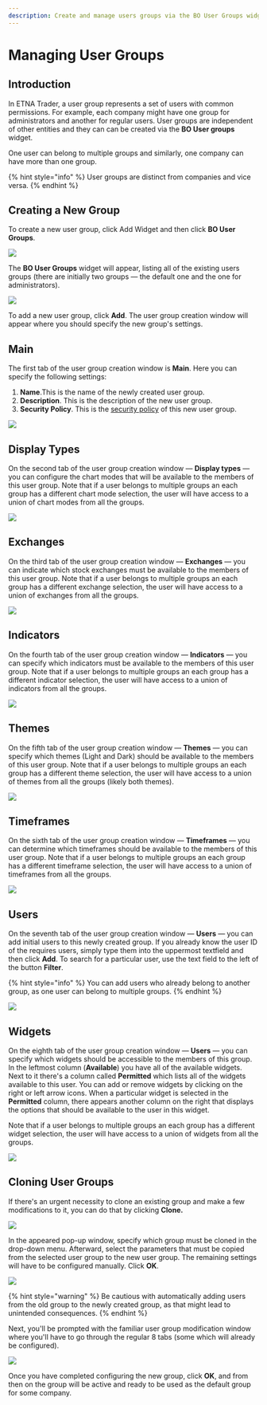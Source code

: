 ```yaml
---
description: Create and manage users groups via the BO User Groups widget
---
```


# Managing User Groups

## Introduction

In ETNA Trader, a user group represents a set of users with common permissions. For example, each company might have one group for administrators and another for regular users. User groups are independent of other entities and they can can be created via the **BO User groups** widget.

One user can belong to multiple groups and similarly, one company can have more than one group.

{% hint style="info" %}
User groups are distinct from companies and vice versa.
{% endhint %}

## Creating a New Group

To create a new user group, click Add Widget and then click **BO User Groups**.

![](../../.gitbook/assets/screenshot-2019-01-21-at-18.17.52.png)

The **BO User Groups** widget will appear, listing all of the existing users groups \(there are initially two groups — the default one and the one for administrators\).

![](../../.gitbook/assets/screenshot-2019-01-21-at-18.30.28.png)

To add a new user group, click **Add**. The user group creation window will appear where you should specify the new group's settings.

## Main

The first tab of the user group creation window is **Main**. Here you can specify the following settings:

1. **Name**.This is the name of the newly created user group.
2. **Description**. This is the description of the new user group.
3. **Security Policy**. This is the [security policy](system-security-policies.md) of this new user group.

![](../../.gitbook/assets/screenshot-2019-01-21-at-18.34.08.png)

## Display Types

On the second tab of the user group creation window — **Display types** — you can configure the chart modes that will be available to the members of this user group. Note that if a user belongs to multiple groups an each group has a different chart mode selection, the user will have access to a union of chart modes from all the groups.

![](../../.gitbook/assets/screenshot-2019-01-21-at-18.50.00.png)

## Exchanges

On the third tab of the user group creation window — **Exchanges** — you can indicate which stock exchanges must be available to the members of this user group. Note that if a user belongs to multiple groups an each group has a different exchange selection, the user will have access to a union of exchanges from all the groups.

![](../../.gitbook/assets/screenshot-2019-01-21-at-19.31.03.png)

## Indicators

On the fourth tab of the user group creation window — **Indicators** — you can specify which indicators must be available to the members of this user group. Note that if a user belongs to multiple groups an each group has a different indicator selection, the user will have access to a union of indicators from all the groups.

![](../../.gitbook/assets/screenshot-2019-01-21-at-20.03.35.png)

## Themes

On the fifth tab of the user group creation window — **Themes** — you can specify which themes \(Light and Dark\) should be available to the members of this user group. Note that if a user belongs to multiple groups an each group has a different theme selection, the user will have access to a union of themes from all the groups \(likely both themes\).

![](../../.gitbook/assets/screenshot-2019-01-21-at-20.11.54.png)

## Timeframes

On the sixth tab of the user group creation window — **Timeframes** — you can determine which timeframes should be available to the members of this user group. Note that if a user belongs to multiple groups an each group has a different timeframe selection, the user will have access to a union of timeframes from all the groups.

![](../../.gitbook/assets/screenshot-2019-01-21-at-20.12.06.png)

## Users

On the seventh tab of the user group creation window — **Users** — you can add initial users to this newly created group. If you already know the user ID of the requires users, simply type them into the uppermost textfield and then click **Add**. To search for a particular user, use the text field to the left of the button **Filter**.

{% hint style="info" %}
You can add users who already belong to another group, as one user can belong to multiple groups.
{% endhint %}

![](../../.gitbook/assets/screenshot-2019-01-21-at-20.13.04.png)

## Widgets

On the eighth tab of the user group creation window — **Users** — you can specify which widgets should be accessible to the members of this group. In the leftmost column \(**Available**\) you have all of the available widgets. Next to it there's a column called **Permitted** which lists all of the widgets available to this user. You can add or remove widgets by clicking on the right or left arrow icons. When a particular widget is selected in the **Permitted** column, there appears another column on the right that displays the options that should be available to the user in this widget.

Note that if a user belongs to multiple groups an each group has a different widget selection, the user will have access to a union of widgets from all the groups.

![](../../.gitbook/assets/screenshot-2019-01-21-at-20.21.42.png)

## Cloning User Groups

If there's an urgent necessity to clone an existing group and make a few modifications to it, you can do that by clicking **Clone.**

![](../../.gitbook/assets/screenshot-2019-02-20-at-20.39.20.png)

In the appeared pop-up window, specify which group must be cloned in the drop-down menu. Afterward, select the parameters that must be copied from the selected user group to the new user group. The remaining settings will have to be configured manually. Click **OK**.

![](../../.gitbook/assets/screenshot-2019-02-20-at-20.39.33.png)

{% hint style="warning" %}
Be cautious with automatically adding users from the old group to the newly created group, as that might lead to unintended consequences.
{% endhint %}

Next, you'll be prompted with the familiar user group modification window where you'll have to go through the regular 8 tabs \(some which will already be configured\).

![](../../.gitbook/assets/screenshot-2019-02-20-at-20.35.46.png)

Once you have completed configuring the new group, click **OK**, and from then on the group will be active and ready to be used as the default group for some company.







